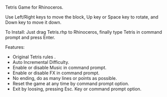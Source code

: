Tetris Game for Rhinoceros.


Use Left/Right keys to move the block, Up key or Space key to rotate, and Down key to move it down.

To Install:
Just drag Tetris.rhp to Rhinoceros, finally type Tetris in command prompt and press Enter. 


Features:
* Original Tetris rules .
* Auto Incremental Difficulty.
* Enable or disable Music in command prompt.
* Enable or disable FX in command prompt.
* No ending, do as many lines or points as possible.
* Reset the game at any time by command prompt option.
* Exit by loosing, pressing Esc. Key or command prompt option.

